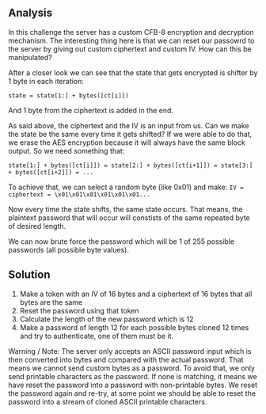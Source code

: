 ## Analysis
In this challenge the server has a custom CFB-8 encryption and decryption mechanism. The interesting thing here is that we can reset our passowrd to the server by giving out custom ciphertext and custom IV. How can this be manipulated?

After a closer look we can see that the state that gets encrypted is shifter by 1 byte in each iteration:
```
state = state[1:] + bytes([ct[i]])
```
And 1 byte from the ciphertext is added in the end.

As said above, the ciphertext and the IV is an input from us. Can we make the state be the same every time it gets shifted? If we were able to do that, we erase the AES encryption because it will always have the same block output. So we need something that:
```
state[1:] + bytes([ct[i]]) = state[2:] + bytes([ct[i+1]]) = state[3:] + bytes([ct[i+2]]) = ... 
```
To achieve that, we can select a random byte (like 0x01) and make:  `IV = ciphertext = \x01\x01\x01\x01\x01\x01...`

Now every time the state shifts, the same state occurs. That means, the plaintext password that will occur will constists of the same repeated byte of desired length.

We can now brute force the password which will be 1 of 255 possible passwords (all possible byte values).

## Solution
1. Make a token with an IV of 16 bytes and a ciphertext of 16 bytes that all bytes are the same
2. Reset the password using that token
3. Calculate the length of the new password which is 12
4. Make a password of length 12 for each possible bytes cloned 12 times and try to authenticate, one of them must be it.

Warning / Note: The server only accepts an ASCII password input which is then converted into bytes and compared with the actual password. That means we cannot send custom bytes as a password. To avoid that, we only send printable characters as the password. If none is matching, it means we have reset the password into a password with non-printable bytes. We reset the password again and re-try, at some point we should be able to reset the password into a stream of cloned ASCII printable characters.